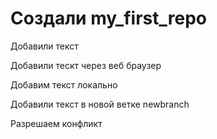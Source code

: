 # Создали my_first_repo 

Добавили текст

Добавили тескт через веб браузер

Добавим текст локально

Добавили текст в новой ветке newbranch

Разрешаем конфликт

